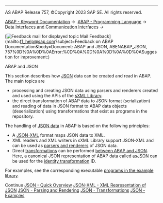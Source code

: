   

* * *

AS ABAP Release 757, ©Copyright 2023 SAP SE. All rights reserved.

[ABAP - Keyword Documentation](https://help.sap.com/doc/abapdocu_757_index_htm/7.57/en-US/abenabap.htm) →  [ABAP - Programming Language](https://help.sap.com/doc/abapdocu_757_index_htm/7.57/en-US/abenabap_reference.htm) →  [Data Interfaces and Communication Interfaces](https://help.sap.com/doc/abapdocu_757_index_htm/7.57/en-US/abenabap_data_communication.htm) → 

 [![](Mail.gif?object=Mail.gif&sap-language=EN "Feedback mail for displayed topic") Mail Feedback](mailto:f1_help@sap.com?subject=Feedback on ABAP Documentation&body=Document: ABAP and JSON, ABENABAP_JSON, 757%0D%0A%0D%0AError:%0D%0A%0D%0A%0D%0A%0D%0ASuggestion
 for improvement:)

ABAP and JSON

This section describes how [JSON](https://help.sap.com/doc/abapdocu_757_index_htm/7.57/en-US/abenjson_glosry.htm "Glossary Entry") data can be created and read in ABAP. The main topics are

-   processing and creating JSON data using parsers and renderers created and used using the APIs of the [sXML Library](https://help.sap.com/doc/abapdocu_757_index_htm/7.57/en-US/abensxml_library_glosry.htm "Glossary Entry").
-   the direct transformation of ABAP data to JSON format (serialization) and reading of data in JSON format to ABAP data objects (deserialization) using transformations that exist as programs in the repository.

The handling of [JSON data](https://help.sap.com/doc/abapdocu_757_index_htm/7.57/en-US/abenjson_oview.htm) in ABAP is based on the following principles:

-   A [JSON-XML](https://help.sap.com/doc/abapdocu_757_index_htm/7.57/en-US/abenabap_json_xml.htm) format maps JSON data to XML.
-   XML readers and XML writers in sXML Library support JSON-XML and can be used as [parsers and renderers](https://help.sap.com/doc/abapdocu_757_index_htm/7.57/en-US/abenabap_json_sxml.htm) of JSON data.
-   Direct [transformations](https://help.sap.com/doc/abapdocu_757_index_htm/7.57/en-US/abenabap_json_trafos.htm) can be performed [between ABAP and JSON](https://help.sap.com/doc/abapdocu_757_index_htm/7.57/en-US/abenabap_json_trafos.htm). Here, a canonical JSON representation of ABAP data called [asJSON](https://help.sap.com/doc/abapdocu_757_index_htm/7.57/en-US/abenabap_asjson.htm) can be used for the [identity transformation](https://help.sap.com/doc/abapdocu_757_index_htm/7.57/en-US/abenid_trafo_glosry.htm "Glossary Entry") ID.

For examples, see the corresponding executable [programs in the example library](https://help.sap.com/doc/abapdocu_757_index_htm/7.57/en-US/abenabap_json_abexas.htm).

Continue
[JSON - Quick Overview](https://help.sap.com/doc/abapdocu_757_index_htm/7.57/en-US/abenjson_oview.htm)
[JSON-XML - XML Representation of JSON](https://help.sap.com/doc/abapdocu_757_index_htm/7.57/en-US/abenabap_json_xml.htm)
[JSON - Parsing and Rendering](https://help.sap.com/doc/abapdocu_757_index_htm/7.57/en-US/abenabap_json_sxml.htm)
[JSON - Transformations](https://help.sap.com/doc/abapdocu_757_index_htm/7.57/en-US/abenabap_json_trafos.htm)
[JSON - Examples](https://help.sap.com/doc/abapdocu_757_index_htm/7.57/en-US/abenabap_json_abexas.htm)